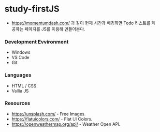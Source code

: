 # study-firstJS

* https://momentumdash.com/ 과 같이
현재 시간과 배경화면 Todo 리스트를 제공하는 페이지를 JS를 이용해 만들어본다.

### Development Evvironment
* Windows
* VS Code
* Git

### Languages
* HTML / CSS
* Vallia JS

### Resources
* https://unsplash.com/ - Free Images.
* https://flatuicolors.com/ - Flat UI Colors.
* https://openweathermap.org/api/ - Weather Open API.